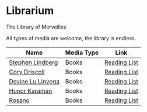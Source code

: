 # Librarium
The Library of Merveilles

All types of media are welcome, the library is endless.

Name | Media Type | Link 
-----|------------|------
[Stephen Lindberg](https://twitter.com/setphen_)  | Books | [Reading List](https://phse.net/reading)
[Cory Driscoll](https://github.com/drisc)         | Books | [Reading List](https://drisc.io/wiki/library)
[Devine Lu Linvega](https://twitter.com/neauoire) | Books | [Reading List](https://wiki.xxiivv.com/Readings)
[Hunor Karamán](https://hex22.org/) | Books | [Reading List](https://hex22.org/wiki/readings/)
[Rosano](https://rosano.ca) | Books | [Reading List](https://ref.rosano.ca/46)
